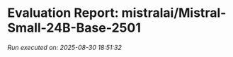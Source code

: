 # Evaluation Report: mistralai/Mistral-Small-24B-Base-2501

*Run executed on: 2025-08-30 18:51:32*

